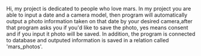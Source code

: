 Hi, my project is dedicated to people who love mars.
In my project you are able to input a date and a camera model, then program will automatically output a photo information taken on that date by your desired camera,after that program asks you if you'd like to save the photo, yes means consent and if you input it  photo will be saved.
In addition, the program is connected to database and outputed information is saved in a relation called 'mars_photos'.
